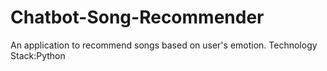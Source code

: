 # Chatbot-Song-Recommender 
An application to recommend songs based on user's emotion.
Technology Stack:Python
